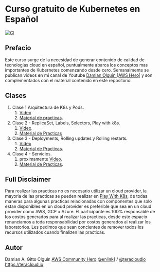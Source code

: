 # Curso gratuito de Kubernetes en Español

[![CI](https://github.com/dolguin-/aws101-kubernetes/actions/workflows/main.yml/badge.svg)](https://github.com/dolguin-/aws101-kubernetes/actions/workflows/main.yml)

## Prefacio

Este curso surge de la necesidad de generar contenido de calidad de tecnologias
cloud en español, puntualmente abarca los conceptos mas importantes de
Kubernetes comenzando desde cero.
Semanalmente se publican videos en mi canal de Youtube [Damian Olguin [AWS Hero]](https://youtube.com/playlist?list=PLQ1M3apmTbgNRyHqBQ7FRml64XV-GpIRt) y son complementados con el material contenido en este repositorio.

## Clases

1. Clase 1 Arquitectura de K8s y Pods.
   1. [Video](https://youtu.be/Sccd454SgWk).
   1. [Material de practicas](clase-1/).
1. Clase 2 - ReplicaSet, Labels, Selectors, Play with k8s.
   1. [Video](https://youtu.be/nxnYLDhE5jE).
   1. [Material de Practicas](clase-2/)
1. Clase 3 - Deployments, Rolling updates y Rolling restarts.
   1. [Video](https://youtu.be/ifKWY7NxxVg).
   1. [Material de Practicas](clase-2/).
1. Clase 4 - Servicios.
   1. proximamente [Video](https://www.youtube.com/c/DamianOlguinAWSHERO).
   1. [Material de Practicas](clase-4/readme.md).

## Full Disclaimer

Para realizar las practicas no es necesario utilizar un cloud provider, la mayoria de las practicas se pueden realizar en [Play With K8s](https://labs.play-with-k8s.com/), de todas maneras para algunas practicas relacionadas con componentes que solo estan disponibles en un cloud provider es preferible que sea en un cloud provider como AWS, GCP o Azure.
El participante es 100% responsable de los costos generados para al realizar las practicas, desde este espacio renunciamos a toda responsabilidad por costos generados al realizar los laboratorios.
Les pedimos que sean concientes de remover todos los recursos utilizados cuando finalizen las practicas.

## Autor

Damian A. Gitto Olguin
[AWS Community Hero](https://www.youtube.com/c/damianolguinAWSHERO)
[@enlink](https://twitter.com/enlink)] / [@teracloudio](https://twitter.com/teracloudio)
<https://teracloud.io>
